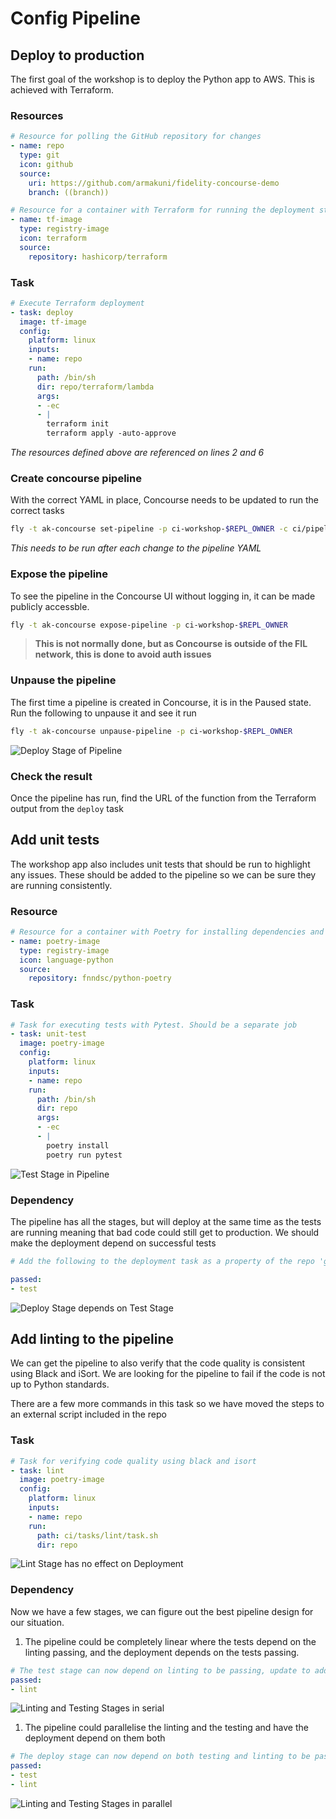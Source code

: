 # Config Pipeline

## Deploy to production
The first goal of the workshop is to deploy the Python app to AWS. This is achieved with Terraform. 

### Resources
```yaml
# Resource for polling the GitHub repository for changes
- name: repo
  type: git
  icon: github
  source:
    uri: https://github.com/armakuni/fidelity-concourse-demo
    branch: ((branch))
```

```yaml
# Resource for a container with Terraform for running the deployment stages
- name: tf-image
  type: registry-image
  icon: terraform
  source:
    repository: hashicorp/terraform
```

### Task
```yaml
# Execute Terraform deployment
- task: deploy
  image: tf-image
  config:
    platform: linux
    inputs:
    - name: repo
    run:
      path: /bin/sh
      dir: repo/terraform/lambda
      args:
      - -ec
      - |
        terraform init
        terraform apply -auto-approve
```
*The resources defined above are referenced on lines 2 and 6*

### Create concourse pipeline
With the correct YAML in place, Concourse needs to be updated to run the correct tasks
```bash
fly -t ak-concourse set-pipeline -p ci-workshop-$REPL_OWNER -c ci/pipeline.yml -l branch.nam
```
*This needs to be run after each change to the pipeline YAML*

### Expose the pipeline
To see the pipeline in the Concourse UI without logging in, it can be made publicly accessble.
```bash
fly -t ak-concourse expose-pipeline -p ci-workshop-$REPL_OWNER
```
> **This is not normally done, but as Concourse is outside of the FIL network, this is done to avoid auth issues**

### Unpause the pipeline
The first time a pipeline is created in Concourse, it is in the Paused state. Run the following to unpause it and see it run
```bash
fly -t ak-concourse unpause-pipeline -p ci-workshop-$REPL_OWNER
```

![Deploy Stage of Pipeline](./img/linear_deploy.png)

### Check the result
Once the pipeline has run, find the URL of the function from the Terraform output from the `deploy` task

## Add unit tests
The workshop app also includes unit tests that should be run to highlight any issues. These should be added to the pipeline so we can be sure they are running consistently.

### Resource
```yaml
# Resource for a container with Poetry for installing dependencies and running unit tests
- name: poetry-image
  type: registry-image
  icon: language-python
  source:
    repository: fnndsc/python-poetry
```

### Task
```yaml
# Task for executing tests with Pytest. Should be a separate job
- task: unit-test
  image: poetry-image
  config:
    platform: linux
    inputs:
    - name: repo
    run:
      path: /bin/sh
      dir: repo
      args: 
      - -ec
      - |
        poetry install
        poetry run pytest
```

![Test Stage in Pipeline](./img/fan_out_test_deploy.png)

### Dependency
The pipeline has all the stages, but will deploy at the same time as the tests are running meaning that bad code could still get to production. We should make the deployment depend on successful tests
```yaml
# Add the following to the deployment task as a property of the repo 'get'

passed:
- test
```

![Deploy Stage depends on Test Stage](./img/linear_test_deploy.png)

## Add linting to the pipeline
We can get the pipeline to also verify that the code quality is consistent using Black and iSort. We are looking for the pipeline to fail if the code is not up to Python standards.

There are a few more commands in this task so we have moved the steps to an external script included in the repo 

### Task
```yaml
# Task for verifying code quality using black and isort
- task: lint
  image: poetry-image
  config:
    platform: linux
    inputs:
    - name: repo
    run:
      path: ci/tasks/lint/task.sh
      dir: repo
```

![Lint Stage has no effect on Deployment](./img/fan_out_test_lint_deploy.png)

### Dependency
Now we have a few stages, we can figure out the best pipeline design for our situation. 
1. The pipeline could be completely linear where the tests depend on the linting passing, and the deployment depends on the tests passing.
```yaml
# The test stage can now depend on linting to be passing, update to add the lint stage
passed:
- lint
```

![Linting and Testing Stages in serial](./img/linear_test_lint_deploy.png)

1. The pipeline could parallelise the linting and the testing and have the deployment depend on them both
```yaml
# The deploy stage can now depend on both testing and linting to be passing, update to add the lint stage
passed:
- test
- lint
```

![Linting and Testing Stages in parallel](./img/fan_out_test_lint_fan_in_deploy.png)